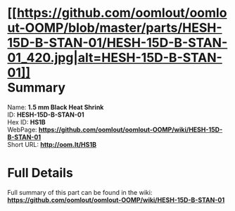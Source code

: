 
[[https://github.com/oomlout/oomlout-OOMP/blob/master/parts/HESH-15D-B-STAN-01/HESH-15D-B-STAN-01_420.jpg|alt=HESH-15D-B-STAN-01]]     
Summary
=================
  
Name: __1.5 mm Black Heat Shrink__    
ID: __HESH-15D-B-STAN-01__   
Hex ID: __HS1B__   
WebPage: __https://github.com/oomlout/oomlout-OOMP/wiki/HESH-15D-B-STAN-01__   
Short URL: __http://oom.lt/HS1B__   

Full Details
==========================
Full summary of this part can be found in the wiki:   
__https://github.com/oomlout/oomlout-OOMP/wiki/HESH-15D-B-STAN-01__    


